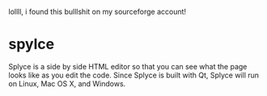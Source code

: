 lollll, i found this bulllshit on my sourceforge account!

# spylce
Splyce is a side by side HTML editor so that you can see what the page looks like as you edit the code. Since Splyce is built with Qt, Splyce will run on Linux, Mac OS X, and Windows.
